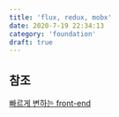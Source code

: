 ```yaml
---
title: 'flux, redux, mobx'
date: 2020-7-19 22:34:13
category: 'foundation'
draft: true
---
```


## 참조

[빠르게 변하는 front-end](https://medium.com/@RianCommunity/%EB%A6%AC%EC%95%88-%EA%B0%9C%EB%B0%9C-%EC%9D%BC%EA%B8%B0-2-front-end-%EA%B0%9C%EB%B0%9C-react-9f6ccb5b016d)
